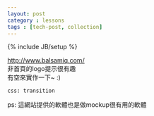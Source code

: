 ```yaml
---
layout: post
category : lessons
tags : [tech-post, collection]
---
```

{% include JB/setup %}

<http://www.balsamiq.com/>  
非首頁的logo提示很有趣  
有空來實作一下~ :)

    css: transition

ps: 這網站提供的軟體也是做mockup很有用的軟體
